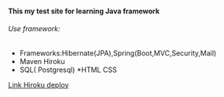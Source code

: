 #### This my test site for learning Java framework

###### Use framework:
* Frameworks:Hibernate(JPA),Spring(Boot,MVC,Security,Mail)
* Maven Hiroku
* SQL( Postgresql)
*HTML CSS

[Link Hiroku deploy](https://agd-blog.herokuapp.com/)

